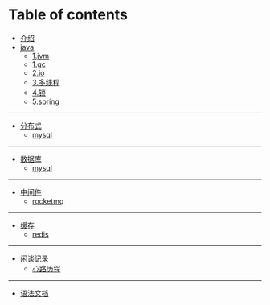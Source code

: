 # Table of contents

* [介绍](README.md)
* [java]()
  - [1.jvm](java/jvm.md)
  - [1.gc](java/gc.md)
  - [2.io](java/io.md)
  - [3.多线程](java/多线程.md)
  - [4.锁](java/锁的记录.md)
  - [5.spring](java/框架/spring.md)
--- 
* [分布式](java/spring%20cloud.md)
  * [mysql](java/nacos.md)
--- 
* [数据库](java/数据库remark.md)
  * [mysql](java/数据库/mysql.md)
---
* [中间件](java/消息队列.md)
  * [rocketmq](java/rocketmq.md)
---
* [缓存](java/缓存.md)
  * [redis](java/rocketmq.md)
---
* [闲谈记录]()
  * [心路历程](杂/记录.md)
---
* [语法文档](语法.md)